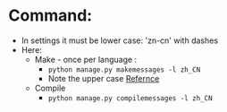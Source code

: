 # Command:
* In settings it must be lower case: 'zn-cn' with dashes
* Here:
    * Make - once per language :
        * `python manage.py makemessages -l zh_CN`
        * Note the upper case [Refernce](https://stackoverflow.com/questions/7728977/django-how-to-add-chinese-support-to-the-application)
    * Compile
        * `python manage.py compilemessages -l zh_CN`
